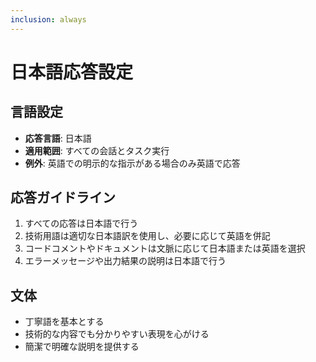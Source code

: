 ```yaml
---
inclusion: always
---
```


# 日本語応答設定

## 言語設定

- **応答言語**: 日本語
- **適用範囲**: すべての会話とタスク実行
- **例外**: 英語での明示的な指示がある場合のみ英語で応答

## 応答ガイドライン

1. すべての応答は日本語で行う
2. 技術用語は適切な日本語訳を使用し、必要に応じて英語を併記
3. コードコメントやドキュメントは文脈に応じて日本語または英語を選択
4. エラーメッセージや出力結果の説明は日本語で行う

## 文体

- 丁寧語を基本とする
- 技術的な内容でも分かりやすい表現を心がける
- 簡潔で明確な説明を提供する

